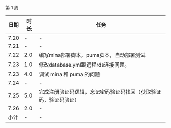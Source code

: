 第 1 周

日期 | 时长 | 任务
---- | ---- | ----
7.20 | - | -
7.21 | - | -
7.22 | 2.0 | 编写mina部署脚本，puma脚本，自动部署测试
7.23 | 1.0 | 修改database.yml跟远程rds连接问题。
7.23 | 4.0 | 调试 mina 和 puma 的问题
7.24 | - | -
7.25 | 5.0 | 完成注册验证码逻辑，忘记密码验证码找回（获取验证码，验证码验证）
7.26 | 2.0 | -
小计 | - | -
